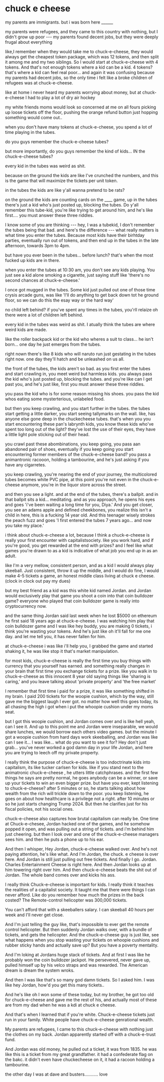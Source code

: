 # chuck e cheese

my parents are immigrants. but i was born here ______

my parents were refugees, and they came to this country with nothing, but I didn't grow up poor --- my parents found decent jobs, but they were deeply frugal about everything

like,I remember when they would take me to chuck-e-cheese, they would always get the cheapest token package, which was 12 tokens, and then split it among me and my two siblings. So I would start at chuck-e-cheese with 4 tokens. And that's not enough tokens where a kid can be a kid. 4 tokens? that's where a kid can feel real poor... and again it was confusing because my parents had decent jobs, so the only time i felt like a broke children of refugees was at chuck-e-cheese. 

like at home i never heard my parents worrying about money, but at chuck-e-cheese I had to play a lot of dry air hockey

my white friends moms would look so concerned at me on all fours picking up loose tickets off the floor, pushing the orange refund button just hopping something would come out.. 

when you don't have many tokens at chuck-e-cheese, you spend a lot of time playing in the tubes. 

do you guys remember the chuck-e-cheese tubes?

but more importantly, do you guys remember the kind of kids... IN the chuck-e-cheese tubes?

every kid in the tubes was weird as shit. 

because on the ground the kids are like I've crunched the numbers, and this is the game that will maximize the tickets per unit token.

in the tubes the kids are like y'all wanna pretend to be rats?

on the ground the kids are counting cards on the ____ game, up in the tubes there's just a kid who's just posted up, blocking the tubes. Do y'all remember this tube-kid, you're like trying to get around him, and he's like first.... you must answer these three riddles.

I know some of you are thinking --- hey, I was a tubekid, I don't remember the tubes being that bad. and here's the difference --- what really matters is what time you enter the tubes. Because most kids have their birhtday parties, eventually run out of tokens, and then end up in the tubes in the late afternoon, towards 3pm to 4pm. 

but have you ever been in the tubes... before lunch? that's when the most fucked up kids are in there. 

when you enter the tubes at 10:30 am, you don't see any kids playing. You just see a kid alone smoking a cigarette, just saying stuff like 'there's no second chances at chuck-e-cheese.'

I once got mugged in the tubes. Some kid just pulled out one of those time crysis arcade guns, was like 'I'll do anything to get back down tot he ground floor, so we can do this the esay way or the hard way'

no child left behind? if you've spent any times in the tubes, you'rll relaize oh there were a lot of children left behind. 

every kid in the tubes was weird as shit. I atually think the tubes are where weird kids are made. 

like the roller backpack kid or the kid who wheres a suit to class... he isn't born... one day he just emerges from the tubes. 

right nown there's like 8 kids who will naruto run just gestating in the tubes right now. one day they'll hatch and be unleashed on us all.

the front of the tubes, the kids aren't so bad. as you first enter the tubes and start crawling in, you meet weird but harmless kids. you always pass the kid who's just posted up, blocking the tubes. and you're like can I get past you, and he's just like, first you must answer these three riddles.

you pass the kid who is for some reason missing his shoes. you pass the kid whos eating some mysterterious, unlabeled food. 

but then you keep crawling, and you start further in the tubes. the tubes start getting a little darker, you start seeing tallymarks on the wall. like, has anyone else gone deep in the chuckecheese  tubes. that's when you you start encountering these pan's labrynth kids, you know these kids who've spent too long out of the light? they've lost the use of their eyes, they have a little light pole sticking out of their head.

you crawl past these abombinations, you keep going, you pass aan abandoned pair of shoes, eventually if you keep going you start encountering former members of the chuck-e-cheese band? you pass a animantronic racooon, holding a tambourine, and he's just asking if you have any cigarretes.

you keep crawling, you're nearing the end of your journey, the multicolored tubes becomes white PVC pipe, at this point you're not even in the chuck-e-cheese anymore, you're in the liquor store across the street.

and then you see a light. and at the end of the tubes, there's a ballpit. and in that ballpit sits a kid... meditating. and as you approach, he opens his eyes and goes 'i've been waiting a long time for you, Diya.' And you get closer, you see an adams apple and defined cheekbones, you realize this isn't a child in here, this is a fucking 14 year old. And this teenager wisely strokes the peach fuzz and goes 'I first entered the tubes 7 years ago... and now you take my place.'

i think about chuck-e-cheese a lot, because I think a chuck-e-cheese is really your first encounter with capitalistsociety. like you work hard, and if you're good, you get rewarded at the end with prizes? and I feel like what games you're drawn to as a kid is indicative of what job you end up in as an adult. 

like I'm a very mellow, consistent person, and as a kid I would always play skeeball. Just consistent, throw it up the middle, and I would do fine, I would make 4-5 tickets a game, an honest middle class living at chuck e cheese. (clock in clock out pay my dues)

but my best friend as a kid was this white kid named Jordan. and Jordan would exclusively play that game you shoot a coin into that coin bulldozer game? everyone who played that coin bulldozer game is really into cryptocurrency now. 

and the same thing Jordan said last week when he lost $5000 on ethereum he first said 18 years ago at chuck-e-cheese. I was watching him play that coin bulldozer game and I was like hey buddy, you are making 0 tickets, i think you're wasting your tokens. And he's just like oh it'll fall for me one day. and let me tell you, it has never fallen for him.  

at chuck-e-cheese i was like i'll help you, I grabbed the game and started shaking it, he was like stop it that's market manipulation.

for most kids, chuck-e-cheese is really the first time you buy things with currency that you yourself has earned. and something really changes in your brain that first time you exchange tickets for a prize. like you walk in to chuck-e-cheese as this innocent 8 year old saying things like 'sharing is caring,' and you leave talking about 'private property' and 'the free market'

I remember that first time i paid for a prize, it was like something shifted in my brain. I paid 200 tickets for the woopie cushion, which by the way, still gave me the biggest laugh I ever got. no matter how well this goes today, its all chasing the high i got when i put the whoopie cushion under my moms seat. 

but I got this woopie cushion, and Jordan comes over and is like hell yeah, can I see it. And up to this point me and Jordan were inseparable, we would share lunches, we would borrow each others video games. but the minute I got a woopie cushion from hard days work skeeballing, and Jordan was like can I see it... I was like... what do you want to see it for? Hey don't just grab... you've never worked a god damn day in your life Jordan, and here you are trying to leech off my private property. 

I really think the purpose of chuck-e-cheese is too indoctrinate kids into capitalism, its like tucker carlsen for kids. like if you stand next to the animatronic chuck-e-cheese , he utters little catchphrases. and the first few things he says are pretty normal, he goes anybody can be a winner, or save up your tickets to win an even bigger prize. but have you ever, kept listening to chuck-e-cheese? after 5 minutes or so, he starts talking about how wealth from the rich will trickle down to the poor. you keep listening, he goes on about how healthcare is a privilege not a right. after 10 minutes or so he just starts changing Trump 2024. But then he clarifies just for his fiscal policies, not his social ones.

chuck-e-cheese also captures how brutal capitalism can really be. One time at Chuck-e-chesee, Jordan hacked one of the games, and he somehow popped it open, and was pulling out a string of tickets. and i'm behind him just cheering. but then I look over and one of the chuck-e-cheese managers sees him. and then he puts a phone up to his ear.

And then I whisper, Hey Jordan, chuck-e-cheese walked over. And he's not paying attention, he's like what. And I'm Jordan, the chuck. e cheese is over here. And Jordan is still just pulling out free tickets. And finally I go. Jordan. Charles Entertainment Cheese is right here. And then Jordan looks up at him towering right over him. And then chuck-e-cheese beats the shit out of Jordan. The whole band comes over and kicks his ass.

I really think Chuck-e-cheese is important for kids. I really think it teaches the realities of a capitalist society. It taught me that there were things I can never afford. Like do you remember how much the prizes in the back costed? The Remote-control helicopter was 300,000 tickets. 

You can't afford that with a skeeballers salary. I can skeeball 40 hours per week and I'll never get close. 

And I'm just telling the guy like, that's impossible to ever get the remote control helicopter. But then suddenly Jordan walks over, with a bundle of tickets, and gets the helicopter. And the chuck-e-cheese guy is just like, see what happens when you stop wasting your tickets on whoopie cushions and rubber sticky hands and actually save up? But you have a poverty mentality. 

And I'm loking at Jordans huge stack of tickets. And at first I was like he probably won the coin bulldozer jackpot. He persevered, never gave up, pulled himself up by his velco straps and was rewarded. The American dream is dream the system wroks.

And then I was like that's so many god damn tickets. So I asked him. I was like hey Jordan, how'd you get this many tickets..

And he's like oh I won some of these today, but my brother, he got too old for chuck-e-cheese and gave me the rest of his, and actually most of these are from my dad when he was a kdi at chuck e cheese.

And that's when I learned that if you're white. Chuck-e-cheese tickets just run in your family. White people have chuck-e-cheese genrational wealth. 

My parents are refugees, I came to this chuck-e-cheese with nothing just the clothes on my back. Jordan apparently started off with a chuck-e-trust fund.

And Jordan was old money, he pulled out a ticket, it was from 1835. he was like this is a ticket from my great grandfather. it had a confederate flag on the bakc. it didn't even have chuckecheese on it, it had a racoon holding a tambourine. 


the other day I was at dave and busters........... love

